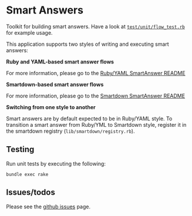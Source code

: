 Smart Answers
=============

Toolkit for building smart answers. Have a look at
[`test/unit/flow_test.rb`](smart-answers/blob/master/test/unit/flow_test.rb) for example usage.

This application supports two styles of writing and executing smart answers:

**Ruby and YAML-based smart answer flows**

For more information, please go to the [Ruby/YAML SmartAnswer README](lib/smart_answer_flows/SMART-ANSWER-README.md)

**Smartdown-based smart answer flows**

For more information, please go to the [Smartdown SmartAnswer README](lib/smartdown_flows/SMARTDOWN-README.md)

**Switching from one style to another**

Smart answers are by default expected to be in Ruby/YAML style.
To transition a smart answer from Ruby/YML to Smartdown style, register it in the smartdown registry (`lib/smartdown/registry.rb`).

Testing
------------
Run unit tests by executing the following:

    bundle exec rake

Issues/todos
------------

Please see the [github issues](https://github.com/alphagov/smart-answers/issues) page.
